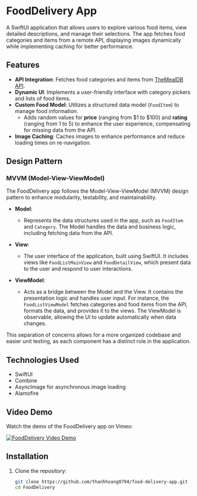 # FoodDelivery App

A SwiftUI application that allows users to explore various food items, view detailed descriptions, and manage their selections. The app fetches food categories and items from a remote API, displaying images dynamically while implementing caching for better performance.

## Features

- **API Integration**: Fetches food categories and items from [TheMealDB API](https://www.themealdb.com/api.php).
- **Dynamic UI**: Implements a user-friendly interface with category pickers and lists of food items.
- **Custom Food Model**: Utilizes a structured data model (`FoodItem`) to manage food information. 
  - Adds random values for **price** (ranging from $1 to $100) and **rating** (ranging from 1 to 5) to enhance the user experience, compensating for missing data from the API.
- **Image Caching**: Caches images to enhance performance and reduce loading times on re-navigation.

## Design Pattern

### MVVM (Model-View-ViewModel)

The FoodDelivery app follows the Model-View-ViewModel (MVVM) design pattern to enhance modularity, testability, and maintainability.

- **Model**: 
  - Represents the data structures used in the app, such as `FoodItem` and `Category`. The Model handles the data and business logic, including fetching data from the API.
  
- **View**: 
  - The user interface of the application, built using SwiftUI. It includes views like `FoodListMainView` and `FoodDetailView`, which present data to the user and respond to user interactions.

- **ViewModel**: 
  - Acts as a bridge between the Model and the View. It contains the presentation logic and handles user input. For instance, the `FoodListViewModel` fetches categories and food items from the API, formats the data, and provides it to the views. The ViewModel is observable, allowing the UI to update automatically when data changes.

This separation of concerns allows for a more organized codebase and easier unit testing, as each component has a distinct role in the application.

## Technologies Used

- SwiftUI
- Combine
- AsyncImage for asynchronous image loading
- Alamofire

## Video Demo

Watch the demo of the FoodDelivery app on Vimeo:

[![FoodDelivery Video Demo](https://i.ibb.co/pX63Dn5/thumnail.png)](https://vimeo.com/1021588384?share=copy)

## Installation

1. Clone the repository:
   ```bash
   git clone https://github.com/thanhhoang0794/food-delivery-app.git
   cd FoodDelivery
